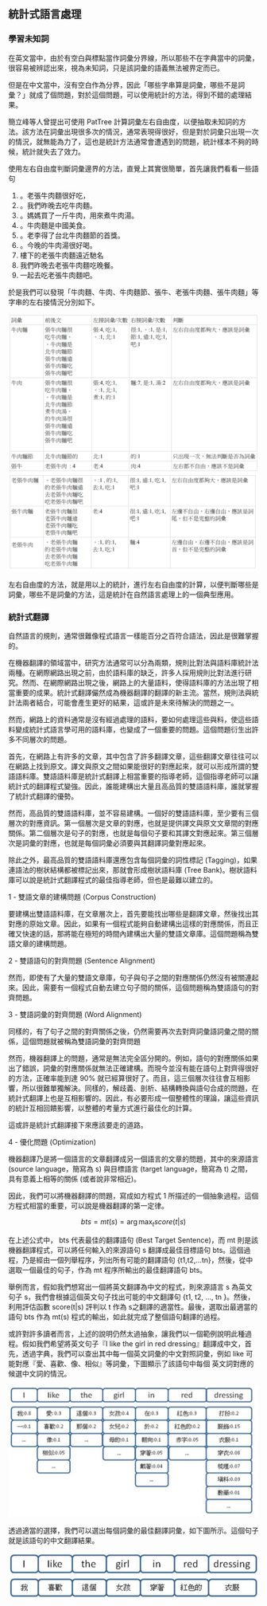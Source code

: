 ## 統計式語言處理

### 學習未知詞

在英文當中，由於有空白與標點當作詞彙分界線，所以那些不在字典當中的詞彙，很容易被辨認出來，視為未知詞，只是該詞彙的語義無法被界定而已。

但是在中文當中，沒有空白作為分界，因此「哪些字串算是詞彙，哪些不是詞彙？」就成了個問題，對於這個問題，可以使用統計的方法，得到不錯的處理結果。

簡立峰等人曾提出可使用 PatTree 計算詞彙左右自由度，以便抽取未知詞的方法。該方法在詞彙出現很多次的情況，通常表現得很好，但是對於詞彙只出現一次的情況，就無能為力了，這也是統計方法通常會遭遇到的問題，統計樣本不夠的時候，統計就失去了效力。

使用左右自由度判斷詞彙邊界的方法，直覺上其實很簡單，首先讓我們看看一些語句

1. 。老張牛肉麵很好吃，
2. 。我們昨晚去吃牛肉麵。
3. 。媽媽買了一斤牛肉，用來煮牛肉湯。
4. 。牛肉麵是中國美食。 
5. 。老李得了台北牛肉麵節的首獎。
6. 。今晚的牛肉湯很好喝。
7. 樓下的老張牛肉麵遠近馳名
8. 我們昨晚去老張牛肉麵吃晚餐。
9. 一起去吃老張牛肉麵吧。


於是我們可以發現「牛肉麵、牛肉、牛肉麵節、張牛、老張牛肉麵、張牛肉麵」等字串的左右接情況分別如下。

![](img/LRFree1.png)
![](img/LRFree2.png)

左右自由度的方法，就是用以上的統計，進行左右自由度的計算，以便判斷哪些是詞彙，哪些不是詞彙的方法，這是統計在自然語言處理上的一個典型應用。


### 統計式翻譯

自然語言的規則，通常很難像程式語言一樣能百分之百符合語法，因此是很難掌握的。

在機器翻譯的領域當中，研究方法通常可以分為兩類，規則比對法與語料庫統計法兩種。在網際網路出現之前，由於語料庫的缺乏，許多人採用規則比對法進行研究。然而、在網際網路出現之後，網路上的大量語料，使得語料庫的方法出現了相當重要的成果。統計式翻譯儼然成為機器翻譯的翻譯的新主流。當然，規則法與統計法兩者結合，可能會產生更好的結果，這或許是未來待解決的問題之一。

然而，網路上的資料通常是沒有經過處理的語料，要如何處理這些與料，使這些語料變成統計式語言學可用的語料庫，也變成了一個重要的問題。這個問題衍生出許多不同層次的問題。

首先，在網路上有許多的文章，其中包含了許多翻譯文章，這些翻譯文章往往可以在網路上找到原文。譯文與原文之間如果能很好的對應起來，就可以形成所謂的雙語語料庫。雙語語料庫是統計式翻譯上相當重要的指導老師，這個指導老師可以讓統計式的翻譯程式變強。因此，誰能建構出大量且高品質的雙語語料庫，誰就掌握了統計式翻譯的優勢。

然而，高品質的雙語語料庫，並不容易建構。一個好的雙語語料庫，至少要有三個層次的對應資訊。第一個層次是文章的對應，也就是提供譯文與原文文章間的對應關係。第二個層次是句子的對應，也就是每個句子要和其譯文對應起來。第三個層次是詞彙的對應，也就是每個詞彙必須要與其翻譯詞彙對應起來。

除此之外，最高品質的雙語語料庫還應包含每個詞彙的詞性標記 (Tagging)，如果連語法的樹狀結構都被標記出來，那就會形成樹狀語料庫 (Tree Bank)。樹狀語料庫可以說是統計式翻譯程式的最佳指導老師，但也是最難以建立的。

1 - 雙語文章的建構問題 (Corpus Construction)

要建構出雙語語料庫，在文章層次上，首先要能找出哪些是翻譯文章，然後找出其對應的原始文章。因此，如果有一個程式能夠自動建構出這樣的對應關係，而且正確又快速的話，那將能在極短的時間內建構出大量的雙語文章庫。這個問題稱為雙語文章的建構問題。

2 - 雙語語句的對齊問題 (Sentence Alignment)

然而，即使有了大量的雙語文章庫，句子與句子之間的對應關係仍然沒有被關連起來。因此，需要有一個程式自動去建立句子間的關係，這個問題稱為雙語語句的對齊問題。

3 - 雙語詞彙的對齊問題 (Word Alignment)

同樣的，有了句子之間的對齊關係之後，仍然需要再次去對齊詞彙語詞彙之間的關係，這個問題就被稱為雙語詞彙的對齊問題

然而，機器翻譯上的問題，通常是無法完全區分開的。例如，語句的對應關係如果出了錯誤，詞彙的對應關係就無法正確建構。而現今並沒有能在語句上對齊得很好的方法，正確率能到達 90% 就已經算很好了。而且，這三個層次往往會互相影響，所以很難單獨解決。同樣的，解歧義、剖析、結構轉換與語句合成的問題，在統計式翻譯上也是互相影響的。因此，有必要形成一個整體性的理論，讓這些資訊的統計互相回饋影響，以整體的考量方式進行最佳化的計算。

這或許是統計式翻譯接下來應該要走的道路。

4 - 優化問題 (Optimization)

機器翻譯乃是將一個語言的文章翻譯成另一個語言的文章的問題，其中的來源語言 (source language，簡寫為 s) 與目標語言 (target language，簡寫為 t) 之間，具有意義上相等的關係 (或者說非常相近)。

因此，我們可以將機器翻譯的問題，寫成如方程式 1 所描述的一個抽象過程。這個方程式相當的重要，可以說是機器翻譯的第一定律。

```math
bts = mt(s) =  \arg \max_t {score(t|s)}
```

在上述公式中， bts 代表最佳的翻譯語句 (Best Target Sentence)，而 mt 則是該機器翻譯程式，可以將任何輸入的來源語句 s 翻譯成最佳目標語句 bts。這個過程，乃是經由一個列舉程序，列出所有可能的翻譯語句 {t1,t2,…tn}，然後，從中選取一個最佳的句子，作為 mt 程序所輸出的最佳翻譯語句 bts。

舉例而言，假如我們想寫出一個將英文翻譯為中文的程式，則來源語言 s 為英文句子 s，我們會根據這個英文句子找出可能的中文翻譯句 {t1, t2, …, tn }。然後，利用評估函數 score(t|s) 評判以 t 作為 s之翻譯的適當性。最後，選取出最適當的語句 bts 作為 mt(s) 程式的輸出，如此就完成了整個語句翻譯的過程。

或許對許多讀者而言，上述的說明仍然太過抽象，讓我們以一個範例說明此種過程。假如我們希望將英文句子『I like the girl in red dressing』翻譯成中文，首先，透過字典，我們可以查出其中每一個英文詞彙的中文對照詞彙，例如 like 可能對應『愛、喜歡、像、相似』等詞彙，下圖顯示了該語句中每個
英文詞對應的候選中文詞的情況。

![](img/StatisticMT.png)

透過適當的選擇，我們可以選出每個詞彙的最佳翻譯詞彙，如下圖所示。這個句子就是該語句的中文翻譯結果。

![圖 : 選出的最佳翻譯詞彙](img/StatisticMT2.png)




